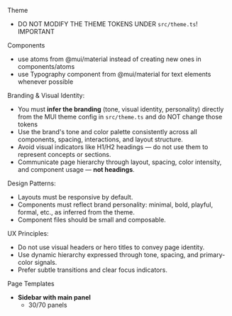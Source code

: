 Theme

- DO NOT MODIFY THE THEME TOKENS UNDER `src/theme.ts`! IMPORTANT

Components

- use atoms from @mui/material instead of creating new ones in components/atoms
- use Typography component from @mui/material for text elements whenever possible

Branding & Visual Identity:

- You must **infer the branding** (tone, visual identity, personality) directly from the MUI theme config in `src/theme.ts` and do NOT change those tokens
- Use the brand's tone and color palette consistently across all components, spacing, interactions, and layout structure.
- Avoid visual indicators like H1/H2 headings — do not use them to represent concepts or sections.
- Communicate page hierarchy through layout, spacing, color intensity, and component usage — **not headings**.

Design Patterns:

- Layouts must be responsive by default.
- Components must reflect brand personality: minimal, bold, playful, formal, etc., as inferred from the theme.
- Component files should be small and composable.

UX Principles:

- Do not use visual headers or hero titles to convey page identity.
- Use dynamic hierarchy expressed through tone, spacing, and primary-color signals.
- Prefer subtle transitions and clear focus indicators.

Page Templates

- **Sidebar with main panel**
  - 30/70 panels
